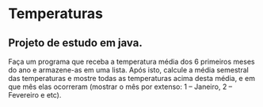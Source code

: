 # Temperaturas
## Projeto de estudo em java. 

 Faça um programa que receba a temperatura média dos 6 primeiros meses do ano e armazene-as em uma lista.
 Após isto, calcule a média semestral das temperaturas e mostre todas as temperaturas acima desta média,
 e em que mês elas ocorreram (mostrar o mês por extenso: 1 – Janeiro, 2 – Fevereiro e etc). 
